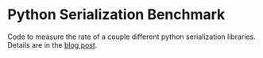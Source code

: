 Python Serialization Benchmark
=======

Code to measure the rate of a couple different python serialization libraries.
Details are in the [blog
post](http://www.benfrederickson.com/2014/02/12/dont-pickle-your-data.html).
